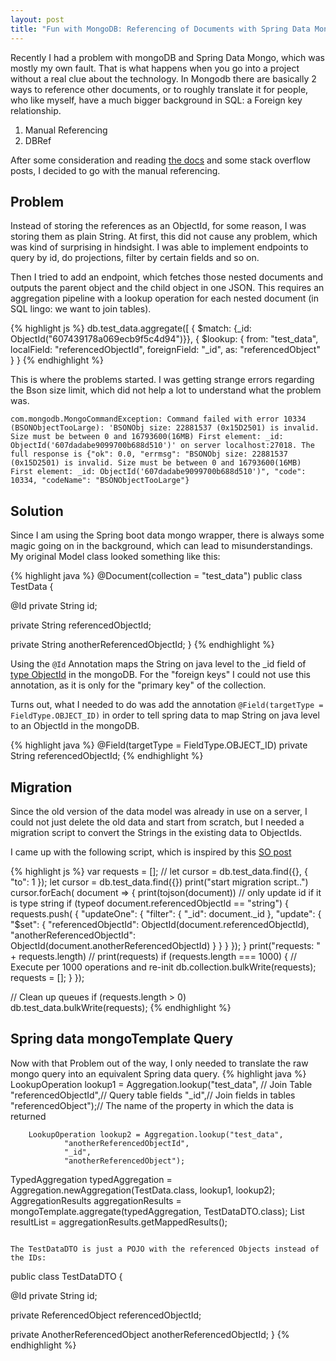 ```yaml
---
layout: post
title: "Fun with MongoDB: Referencing of Documents with Spring Data Mongo"
---
```


Recently I had a problem with mongoDB and Spring Data Mongo, which was mostly my own fault. That is what happens when you go into a project without a real clue about the technology.
In Mongodb there are basically 2 ways to reference other documents, or to roughly translate it for people, who like myself, have a much bigger background in SQL: a Foreign key relationship.
1. Manual Referencing
2. DBRef

After some consideration and reading [the docs](https://docs.mongodb.com/manual/reference/database-references/) and some stack overflow posts, I decided to go with the manual referencing.

## Problem

Instead of storing the references as an ObjectId, for some reason, I was storing them as plain String. At first, this did not cause any problem, which was kind of surprising in hindsight. I was able to implement endpoints to query by id, do projections, filter by certain fields and so on.

Then I tried to add an endpoint, which fetches those nested documents and outputs the parent object and the child object in one JSON. This requires an aggregation pipeline with a lookup operation for each nested document (in SQL lingo: we want to join tables). 

{% highlight js %}
db.test_data.aggregate([
    { $match: {_id: ObjectId("607439178a069ecb9f5c4d94")}},
    {
        $lookup: {
            from: "test_data",
            localField: "referencedObjectId",
            foreignField: "_id",
            as: "referencedObject"
        }
    }
{% endhighlight %}

This is where the problems started.
I was getting strange errors regarding the Bson size limit, which did not help a lot to understand what the problem was.
```
com.mongodb.MongoCommandException: Command failed with error 10334 (BSONObjectTooLarge): 'BSONObj size: 22881537 (0x15D2501) is invalid. Size must be between 0 and 16793600(16MB) First element: _id: ObjectId('607dadabe9099700b688d510')' on server localhost:27018. The full response is {"ok": 0.0, "errmsg": "BSONObj size: 22881537 (0x15D2501) is invalid. Size must be between 0 and 16793600(16MB) First element: _id: ObjectId('607dadabe9099700b688d510')", "code": 10334, "codeName": "BSONObjectTooLarge"}
```

## Solution

Since I am using the Spring boot data mongo wrapper, there is always some magic going on in the background, which can lead to misunderstandings. My original Model class looked something like this:

{% highlight java %}
@Document(collection = "test_data")
public class TestData {

@Id
private String id;

private String referencedObjectId;

private String anotherReferencedObjectId;
}
{% endhighlight %}


Using the `@Id` Annotation maps the String on java level to the _id field of [type ObjectId](https://docs.mongodb.com/manual/reference/method/ObjectId/) in the mongoDB.
For the "foreign keys" I could not use this annotation, as it is only for the "primary key" of the collection.

Turns out, what I needed to do was add the annotation `@Field(targetType = FieldType.OBJECT_ID)` in order to tell spring data to map String on java level to an ObjectId in the mongoDB.

{% highlight java %}
@Field(targetType = FieldType.OBJECT_ID)
private String referencedObjectId;
{% endhighlight %}

## Migration
Since the old version of the data model was already in use on a server, I could not just delete the old data and start from scratch, but I needed a migration script to convert the Strings in the existing data to ObjectIds.


I came up with the following script, which is inspired by this [SO post](https://stackoverflow.com/questions/37718005/change-document-value-from-string-to-objectid-using-update-query)

{% highlight js %}
var requests = [];
// let cursor = db.test_data.find({}, { "to": 1 });
let cursor = db.test_data.find({})
print("start migration script..")
cursor.forEach( document => {
    print(tojson(document))
    // only update id if it is type string
    if (typeof document.referencedObjectId == "string") {
    requests.push( {
        "updateOne": {
            "filter": { "_id": document._id },
            "update": { "$set": 
                { 
                    "referencedObjectId": ObjectId(document.referencedObjectId),
                    "anotherReferencedObjectId": ObjectId(document.anotherReferencedObjectId) 
                } 
            }
        }
    });
}
    print("requests: " + requests.length)
    // print(requests)
    if (requests.length === 1000) {
        // Execute per 1000 operations and re-init
        db.collection.bulkWrite(requests);
        requests = [];
    }
});

// Clean up queues
if (requests.length > 0)
    db.test_data.bulkWrite(requests);
{% endhighlight %}

## Spring data mongoTemplate Query
Now with that Problem out of the way, I only needed to translate the raw mongo query into an equivalent Spring data query.
{% highlight java %}
        LookupOperation lookup1 = Aggregation.lookup("test_data", // Join Table
                "referencedObjectId",// Query table fields
                "_id",// Join fields in tables
                "referencedObject");// The name of the property in which the data is returned

        LookupOperation lookup2 = Aggregation.lookup("test_data",
                "anotherReferencedObjectId",
                "_id",
                "anotherReferencedObject");

TypedAggregation<TestData> typedAggregation =
                Aggregation.newAggregation(TestData.class, lookup1, lookup2);
        AggregationResults<TestDataDTO> aggregationResults = mongoTemplate.aggregate(typedAggregation, TestDataDTO.class);
        List<TestDataDTO> resultList = aggregationResults.getMappedResults();
```

The TestDataDTO is just a POJO with the referenced Objects instead of the IDs:
```
public class TestDataDTO {

@Id
private String id;

private ReferencedObject referencedObjectId;

private AnotherReferencedObject anotherReferencedObjectId;
}
{% endhighlight %}
